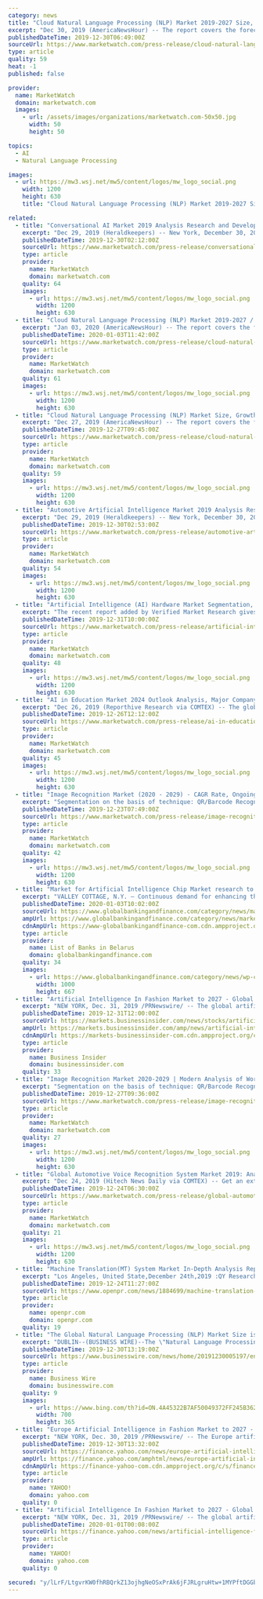 ```yaml
---
category: news
title: "Cloud Natural Language Processing (NLP) Market 2019-2027 Size, Growth, Trends And Forecast"
excerpt: "Dec 30, 2019 (AmericaNewsHour) -- The report covers the forecast and analysis of the cloud natural language processing (NLP) market on a global and regional level. The study provides historical data from 2015 to 2018 along with a forecast from 2019 to 2027 based on revenue (USD Million). The study includes drivers and restraints of the cloud ..."
publishedDateTime: 2019-12-30T06:49:00Z
sourceUrl: https://www.marketwatch.com/press-release/cloud-natural-language-processing-nlp-market-2019-2027-size-growth-trends-and-forecast-2019-12-30
type: article
quality: 59
heat: -1
published: false

provider:
  name: MarketWatch
  domain: marketwatch.com
  images:
    - url: /assets/images/organizations/marketwatch.com-50x50.jpg
      width: 50
      height: 50

topics:
  - AI
  - Natural Language Processing

images:
  - url: https://mw3.wsj.net/mw5/content/logos/mw_logo_social.png
    width: 1200
    height: 630
    title: "Cloud Natural Language Processing (NLP) Market 2019-2027 Size, Growth, Trends And Forecast"

related:
  - title: "Conversational AI Market 2019 Analysis Research and Development Forecast by 2025"
    excerpt: "Dec 29, 2019 (Heraldkeepers) -- New York, December 30, 2019: The global Conversational AI market report provides geographic analysis covering regions ... A huge number of individuals use Kick, Facebook messenger, and WhatsApp other messaging platforms to talk with their adored ones consistently. Many others are attempting different things ..."
    publishedDateTime: 2019-12-30T02:12:00Z
    sourceUrl: https://www.marketwatch.com/press-release/conversational-ai-market-2019-analysis-research-and-development-forecast-by-2025-2019-12-29
    type: article
    provider:
      name: MarketWatch
      domain: marketwatch.com
    quality: 64
    images:
      - url: https://mw3.wsj.net/mw5/content/logos/mw_logo_social.png
        width: 1200
        height: 630
  - title: "Cloud Natural Language Processing (NLP) Market 2019-2027 / News, Demand And Opportunity"
    excerpt: "Jan 03, 2020 (AmericaNewsHour) -- The report covers the forecast and analysis of the cloud natural language processing (NLP) market on a global and regional level. The study provides historical data from 2015 to 2018 along with a forecast from 2019 to 2027 based on revenue (USD Million). The study includes drivers and restraints of the cloud ..."
    publishedDateTime: 2020-01-03T11:42:00Z
    sourceUrl: https://www.marketwatch.com/press-release/cloud-natural-language-processing-nlp-market-2019-2027-news-demand-and-opportunity-2020-01-03
    type: article
    provider:
      name: MarketWatch
      domain: marketwatch.com
    quality: 61
    images:
      - url: https://mw3.wsj.net/mw5/content/logos/mw_logo_social.png
        width: 1200
        height: 630
  - title: "Cloud Natural Language Processing (NLP) Market Size, Growth, Trends And Forecast 2019-2027"
    excerpt: "Dec 27, 2019 (AmericaNewsHour) -- The report covers the forecast and analysis of the cloud natural language processing (NLP) market on a global and regional level. The study provides historical data from 2015 to 2018 along with a forecast from 2019 to 2027 based on revenue (USD Million). The study includes drivers and restraints of the cloud ..."
    publishedDateTime: 2019-12-27T09:45:00Z
    sourceUrl: https://www.marketwatch.com/press-release/cloud-natural-language-processing-nlp-market-size-growth-trends-and-forecast-2019-2027-2019-12-27
    type: article
    provider:
      name: MarketWatch
      domain: marketwatch.com
    quality: 59
    images:
      - url: https://mw3.wsj.net/mw5/content/logos/mw_logo_social.png
        width: 1200
        height: 630
  - title: "Automotive Artificial Intelligence Market 2019 Analysis Research and Development Forecast by 2025"
    excerpt: "Dec 29, 2019 (Heraldkeepers) -- New York, December 30, 2019: The global Automotive Artificial Intelligence market is segregated on the basis of Component as Hardware, Software, and Services. Based on Technology the global Automotive Artificial Intelligence market is segmented in Machine Learning & Deep Learning, Computer Vision, and Natural ..."
    publishedDateTime: 2019-12-30T02:53:00Z
    sourceUrl: https://www.marketwatch.com/press-release/automotive-artificial-intelligence-market-2019-analysis-research-and-development-forecast-by-2025-2019-12-29
    type: article
    provider:
      name: MarketWatch
      domain: marketwatch.com
    quality: 54
    images:
      - url: https://mw3.wsj.net/mw5/content/logos/mw_logo_social.png
        width: 1200
        height: 630
  - title: "Artificial Intelligence (AI) Hardware Market Segmentation, Top Companies, Applications, Comprehensive Research Report and Forecast to 2026"
    excerpt: "The recent report added by Verified Market Research gives a detailed account of the drivers and restraints in the Global Artificial Intelligence (AI) Hardware market. The research report, titled [Global Artificial Intelligence (AI) Hardware Market Size and Forecast to 2026] presents a comprehensive take on the overall market. Analysts have ..."
    publishedDateTime: 2019-12-31T10:00:00Z
    sourceUrl: https://www.marketwatch.com/press-release/artificial-intelligence-ai-hardware-market-segmentation-top-companies-applications-comprehensive-research-report-and-forecast-to-2026-2019-12-31
    type: article
    provider:
      name: MarketWatch
      domain: marketwatch.com
    quality: 48
    images:
      - url: https://mw3.wsj.net/mw5/content/logos/mw_logo_social.png
        width: 1200
        height: 630
  - title: "AI in Education Market 2024 Outlook Analysis, Major Company Profile Analysis | Google, IBM, Pearson, Microsoft, AWS"
    excerpt: "Dec 26, 2019 (Reporthive Research via COMTEX) -- The global AI in Education market is estimated to gain immense momentum in the coming years owing to new technological developments. AI in Education market Analysis report is an up-to-date granular analysis of the present industry conditions, market demands, reveals facts on the AI in Education ..."
    publishedDateTime: 2019-12-26T12:12:00Z
    sourceUrl: https://www.marketwatch.com/press-release/ai-in-education-market-2024-outlook-analysis-major-company-profile-analysis-google-ibm-pearson-microsoft-aws-2019-12-26
    type: article
    provider:
      name: MarketWatch
      domain: marketwatch.com
    quality: 45
    images:
      - url: https://mw3.wsj.net/mw5/content/logos/mw_logo_social.png
        width: 1200
        height: 630
  - title: "Image Recognition Market (2020 - 2029) - CAGR Rate, Ongoing Trends, Analysis And Forecast 2029"
    excerpt: "Segmentation on the basis of technique: QR/Barcode Recognition, Object Recognition, Facial Recognition, Pattern Recognition, Optical Character Recognition. Segmentation on the basis of component: Hardware, Software, Service, Segmentation on the basis of application: Augmented Reality, Scanning & Imaging, Security & Surveillance, Marketing ..."
    publishedDateTime: 2019-12-23T07:49:00Z
    sourceUrl: https://www.marketwatch.com/press-release/image-recognition-market-2020---2029---cagr-rate-ongoing-trends-analysis-and-forecast-2029-2019-12-23
    type: article
    provider:
      name: MarketWatch
      domain: marketwatch.com
    quality: 42
    images:
      - url: https://mw3.wsj.net/mw5/content/logos/mw_logo_social.png
        width: 1200
        height: 630
  - title: "Market for Artificial Intelligence Chip Market research to Record Heightened Sales During the Forecast Period 2018 – 2028"
    excerpt: "VALLEY COTTAGE, N.Y. – Continuous demand for enhancing the efficiency of a task and eliminating the need of human at hazardous places by replacing humans with robots efficient enough to implement tasks by themselves, as a result, is impelling the demand for artificial intelligence technology. Owing to this demand, various vendors with ..."
    publishedDateTime: 2020-01-03T10:02:00Z
    sourceUrl: https://www.globalbankingandfinance.com/category/news/market-for-artificial-intelligence-chip-market-research-to-record-heightened-sales-during-the-forecast-period-2018-2028/
    ampUrl: https://www.globalbankingandfinance.com/category/news/market-for-artificial-intelligence-chip-market-research-to-record-heightened-sales-during-the-forecast-period-2018-2028/
    cdnAmpUrl: https://www-globalbankingandfinance-com.cdn.ampproject.org/c/s/www.globalbankingandfinance.com/category/news/market-for-artificial-intelligence-chip-market-research-to-record-heightened-sales-during-the-forecast-period-2018-2028/
    type: article
    provider:
      name: List of Banks in Belarus
      domain: globalbankingandfinance.com
    quality: 34
    images:
      - url: https://www.globalbankingandfinance.com/category/news/wp-content/uploads/2019/07/gbafNews28.jpg
        width: 1000
        height: 667
  - title: "Artificial Intelligence In Fashion Market to 2027 - Global Analysis and Forecasts by Offerings; Deployment; Application; End-User Industry"
    excerpt: "NEW YORK, Dec. 31, 2019 /PRNewswire/ -- The global artificial intelligence in fashion market accounted for US$ 270.0 Mn in 2018 and is expected to grow at a CAGR of 36.9% over the forecast period 2019-2027, to account for US$ 4,391.7 Mn in 2027. Driving factors such as availability of massive amount of data due to increasing proliferation of ..."
    publishedDateTime: 2019-12-31T12:00:00Z
    sourceUrl: https://markets.businessinsider.com/news/stocks/artificial-intelligence-in-fashion-market-to-2027-global-analysis-and-forecasts-by-offerings-deployment-application-end-user-industry-1028789346
    ampUrl: https://markets.businessinsider.com/amp/news/artificial-intelligence-in-fashion-market-to-2027-global-analysis-and-forecasts-by-offerings-deployment-application-end-user-industry-1028789346
    cdnAmpUrl: https://markets-businessinsider-com.cdn.ampproject.org/c/s/markets.businessinsider.com/amp/news/artificial-intelligence-in-fashion-market-to-2027-global-analysis-and-forecasts-by-offerings-deployment-application-end-user-industry-1028789346
    type: article
    provider:
      name: Business Insider
      domain: businessinsider.com
    quality: 33
  - title: "Image Recognition Market 2020-2029 | Modern Analysis of Worldwide Competition, Strategic Development and Progressive Approach"
    excerpt: "Segmentation on the basis of technique: QR/Barcode Recognition, Object Recognition, Facial Recognition, Pattern Recognition, Optical Character Recognition. Segmentation on the basis of component: Hardware, Software, Service, Segmentation on the basis of application: Augmented Reality, Scanning & Imaging, Security & Surveillance, Marketing ..."
    publishedDateTime: 2019-12-27T09:36:00Z
    sourceUrl: https://www.marketwatch.com/press-release/image-recognition-market-2020-2029-modern-analysis-of-worldwide-competition-strategic-development-and-progressive-approach-2019-12-27
    type: article
    provider:
      name: MarketWatch
      domain: marketwatch.com
    quality: 27
    images:
      - url: https://mw3.wsj.net/mw5/content/logos/mw_logo_social.png
        width: 1200
        height: 630
  - title: "Global Automotive Voice Recognition System Market 2019: Analysis Report by Product Type, Industry Application and Future Technology 2025"
    excerpt: "Dec 24, 2019 (Hitech News Daily via COMTEX) -- Get an extensive research offering detailed information and growth outlook of the Automotive Voice Recognition System market in the new research report added by ResearchBeam. The report presents a brief summary of the market by gathering data from various sources and industry experts prevalent in ..."
    publishedDateTime: 2019-12-24T06:30:00Z
    sourceUrl: https://www.marketwatch.com/press-release/global-automotive-voice-recognition-system-market-2019-analysis-report-by-product-type-industry-application-and-future-technology-2025-2019-12-24
    type: article
    provider:
      name: MarketWatch
      domain: marketwatch.com
    quality: 21
    images:
      - url: https://mw3.wsj.net/mw5/content/logos/mw_logo_social.png
        width: 1200
        height: 630
  - title: "Machine Translation(MT) System Market In-Depth Analysis Report 2019"
    excerpt: "Los Angeles, United State,December 24th,2019 :QY Research offers an overarching research and analysis-based study on the global Machine Translation(MT) System Market , covering growth prospects, market development potential, profitability, supply and demand, and other important subjects. The report presented here comes out as a highly reliable ..."
    publishedDateTime: 2019-12-24T11:27:00Z
    sourceUrl: https://www.openpr.com/news/1884699/machine-translation-mt-system-market-in-depth-analysis
    type: article
    provider:
      name: openpr.com
      domain: openpr.com
    quality: 19
  - title: "The Global Natural Language Processing (NLP) Market Size is Forecasted to Grow to USD 26.4 Billion by 2024 - ResearchAndMarkets.com"
    excerpt: "DUBLIN--(BUSINESS WIRE)--The \"Natural Language Processing Market by Component, Deployment Mode, Organization Size, Type, Application (Sentiment Analysis and Text Classification), Vertical (Healthcare and Life Sciences, and BFSI), and Region - Global Forecast to 2024\" report has been added to ResearchAndMarkets.com's offering. The global NLP ..."
    publishedDateTime: 2019-12-30T13:19:00Z
    sourceUrl: https://www.businesswire.com/news/home/20191230005197/en/Global-Natural-Language-Processing-NLP-Market-Size
    type: article
    provider:
      name: Business Wire
      domain: businesswire.com
    quality: 9
    images:
      - url: https://www.bing.com/th?id=ON.4A45322B7AF50049372FF245B3628D70
        width: 700
        height: 365
  - title: "Europe Artificial Intelligence in Fashion Market to 2027 - Regional Analysis and Forecasts by Offerings; Deployment; Application; End-User Industry"
    excerpt: "NEW YORK, Dec. 30, 2019 /PRNewswire/ -- The Europe artificial intelligence in fashion market accounted for US$ 69.2 Mn in 2018 and is expected to grow at a CAGR of 34.0% over the forecast period 2019-2027, to account for US$ 933.9 Mn in 2027. Availability of massive amount of data due to increasing proliferation of digital services such as ..."
    publishedDateTime: 2019-12-30T13:32:00Z
    sourceUrl: https://finance.yahoo.com/news/europe-artificial-intelligence-fashion-market-132000522.html
    ampUrl: https://finance.yahoo.com/amphtml/news/europe-artificial-intelligence-fashion-market-132000522.html
    cdnAmpUrl: https://finance-yahoo-com.cdn.ampproject.org/c/s/finance.yahoo.com/amphtml/news/europe-artificial-intelligence-fashion-market-132000522.html
    type: article
    provider:
      name: YAHOO!
      domain: yahoo.com
    quality: 0
  - title: "Artificial Intelligence In Fashion Market to 2027 - Global Analysis and Forecasts by Offerings; Deployment; Application; End-User Industry"
    excerpt: "NEW YORK, Dec. 31, 2019 /PRNewswire/ -- The global artificial intelligence in fashion market accounted for US$ 270.0 Mn in 2018 and is expected to grow at a CAGR of 36.9% over the forecast period 2019-2027, to account for US$ 4,391.7 Mn in 2027. Driving factors such as availability of massive amount of data due to increasing proliferation of ..."
    publishedDateTime: 2020-01-01T00:08:00Z
    sourceUrl: https://finance.yahoo.com/news/artificial-intelligence-fashion-market-2027-130000161.html
    type: article
    provider:
      name: YAHOO!
      domain: yahoo.com
    quality: 0

secured: "y/lLrF/LtgvrKW0fhRBQrkZ13ojhgNeOSxPrAk6jFJRLgruHtw+1MYPftDGGbauUBtNUpAPSKoihu8KnBGTfLSr38W4Iac+nWqo4mZba8M4/0hojzyZLYmD6svIka7Mzmdk09riNOm3zNK6VwJ+uHYkiyvm2IxDUN9FHjo1JTbZQOo2/gaunH+wbq2dU/1hLBQO2ALQMALHnXLh3GsKQS2nHkr6bKcmxanJM/Sh/Br8ssbAjPJXMtt0N6jzluK/aivlvfxMYbYPIzIG8pIoDWQ==;o2UqsTPBMfscTWtK5gJ5Lg=="
---
```


